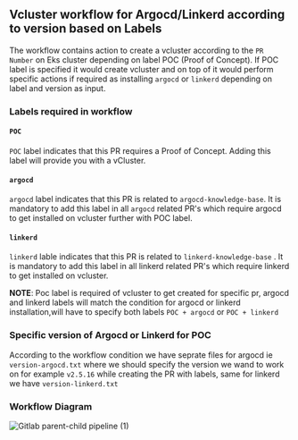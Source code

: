 ## Vcluster workflow for Argocd/Linkerd according to version based on Labels


The workflow contains action to create a vcluster according to the `PR Number` on Eks cluster depending on label POC (Proof of Concept). If POC label is specified it would create vcluster and on top of it would perform specific actions if required as installing `argocd` or `linkerd` depending on label and version as input.


### Labels required in workflow

#### `POC`

`POC` label indicates that this PR requires a Proof of Concept. Adding this label will provide you with a vCluster.

#### `argocd`

`argocd` label indicates that this PR is related to `argocd-knowledge-base`. It is mandatory to add this label in all `argocd` related PR's which require argocd to get installed on vcluster further with POC label.

#### `linkerd`

`linkerd` lable indicates that this PR is related to `linkerd-knowledge-base` . It is mandatory to add this label in all linkerd related PR's which require linkerd to get installed on vcluster. 

**NOTE**: Poc label is required of vcluster to get created for specific pr, argocd and linkerd labels will match the condition for argocd or linkerd installation,will have to specify both labels `POC + argocd` or `POC + linkerd`


### Specific version of Argocd or Linkerd for POC

According to the workflow condition we have seprate files for argocd ie `version-argocd.txt` where we should specify the version we wand to work on for example `v2.5.16` while creating the PR with labels, same for linkerd we have `version-linkerd.txt`

### Workflow Diagram

![Gitlab parent-child pipeline (1)](https://user-images.githubusercontent.com/32972207/230891181-da0b38ff-5141-4c61-be9c-088be0001f88.png)
